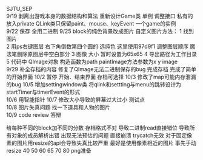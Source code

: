 SJTU_SEP    
9/19 剥离出游戏本身的数据结构和算法 重新设计Game类 单例 调整接口 私有的放入private  QLink类只保留paint、mouse、keyEvent 一个game的实例   
9/22 保存  全用二进制
9/25 block的纯色背景改成图片 自定义图片方法：
1 找到图片  
2 用ps右键图层 右下角倒数第四个圆的 选纯色 这里使用97d9f1 调整图层顺序 魔法笔删除原图层中空白部分
3 图像 大小 暂时设置为65x65
4 导出路径为工作目录
5 代码中 QImage对象 构造函数为path paintImage方法参数为x y image  
9/29 补全存档的内容 修复了QImage无法二进制保存的bug 完成存档 完成了简单的开始界面
10/2 暂停 开始、结束界面 存档可选择 
10/3 修改了map可能内存泄漏的bug 
10/5 增加settingwindow类 将qlink和settting与menu的跳转设计为startTimer与timerEvent的形式  
10/6 用智能指针
10/7 修改大小导致的屏幕过大过小  测试点      
10/8 图片失真问题 找一下道具和人物的图片  
10/9 code review  答辩     

给每种不同的block加不同的分数
存档格式不对 导致二进制read直接错位 导致所有对象的成员解析出错 出现无法预估的问题 直接崩溃 trycatch无效
对于固定像素的图片用resize的api会导致失真比较严重 最好是使用像素相近的图片 事先手动resize 40 50 60 65 70 80 png准备